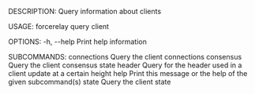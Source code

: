 DESCRIPTION:
Query information about clients

USAGE:
    forcerelay query client <SUBCOMMAND>

OPTIONS:
    -h, --help    Print help information

SUBCOMMANDS:
    connections    Query the client connections
    consensus      Query the client consensus state
    header         Query for the header used in a client update at a certain height
    help           Print this message or the help of the given subcommand(s)
    state          Query the client state
